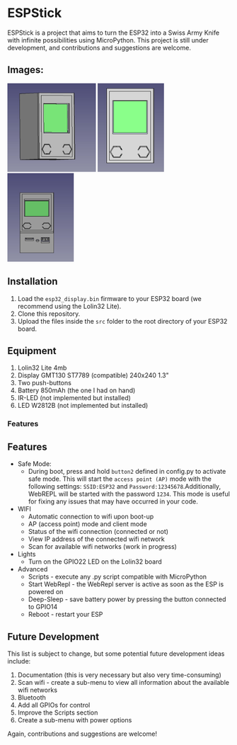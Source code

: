 # ESPStick

ESPStick is a project that aims to turn the ESP32 into a Swiss Army Knife with infinite possibilities using MicroPython. This project is still under development, and contributions and suggestions are welcome.

## Images:
  <div class="grid-container">
  <img src="img/view1.jpg" alt="Imagem 1" style="width: 200px;height: 200px;">
  <img src="img/view2.jpg" alt="Imagem 2" style="width: 150px;height: 200px;">
  <img src="img/view3.jpg" alt="Imagem 3" style="width: 150px;height: 200px;">
</div>

## Installation

1. Load the `esp32_display.bin` firmware to your ESP32 board (we recommend using the Lolin32 Lite).
2. Clone this repository.
3. Upload the files inside the `src` folder to the root directory of your ESP32 board.

## Equipment

1. Lolin32 Lite 4mb
2. Display GMT130 ST7789 (compatible) 240x240 1.3"
3. Two push-buttons
4. Battery 850mAh (the one I had on hand)
5. IR-LED (not implemented but installed)
6. LED W2812B (not implemented but installed)

### Features

## Features
- Safe Mode:
  - During boot, press and hold `button2` defined in config.py to activate safe mode. This will start the `access point (AP)` mode with the following settings: `SSID:ESP32` and 
    `Password:12345678`.Additionally, WebREPL will be started with the password `1234`. This mode is useful for fixing any issues that may have occurred in your code.
- WIFI
  - Automatic connection to wifi upon boot-up
  - AP (access point) mode and client mode
  - Status of the wifi connection (connected or not)
  - View IP address of the connected wifi network
  - Scan for available wifi networks (work in progress)
- Lights
  - Turn on the GPIO22 LED on the Lolin32 board
- Advanced
  - Scripts - execute any .py script compatible with MicroPython
  - Start WebRepl - the WebRepl server is active as soon as the ESP is powered on
  - Deep-Sleep - save battery power by pressing the button connected to GPIO14
  - Reboot - restart your ESP



## Future Development

This list is subject to change, but some potential future development ideas include:

1. Documentation (this is very necessary but also very time-consuming)
2. Scan wifi - create a sub-menu to view all information about the available wifi networks
3. Bluetooth
4. Add all GPIOs for control
5. Improve the Scripts section
6. Create a sub-menu with power options

Again, contributions and suggestions are welcome!
